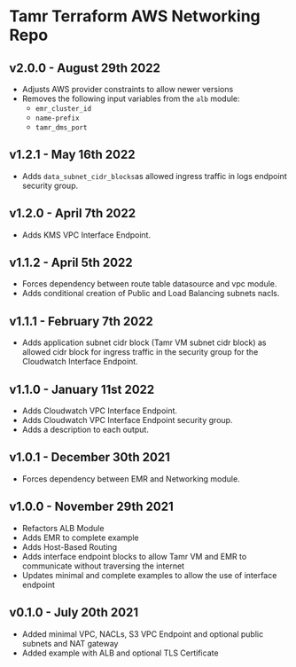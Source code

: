 # Tamr Terraform AWS Networking Repo

## v2.0.0 - August 29th 2022
* Adjusts AWS provider constraints to allow newer versions
* Removes the following input variables from the `alb` module:
  * `emr_cluster_id`
  * `name-prefix`
  * `tamr_dms_port`

## v1.2.1 - May 16th 2022
* Adds `data_subnet_cidr_blocks`as allowed ingress traffic in logs endpoint security group.

## v1.2.0 - April 7th 2022
* Adds KMS VPC Interface Endpoint.

## v1.1.2 - April 5th 2022
* Forces dependency between route table datasource and vpc module.
* Adds conditional creation of Public and Load Balancing subnets nacls.

## v1.1.1 - February 7th 2022
* Adds application subnet cidr block (Tamr VM subnet cidr block) as allowed cidr block for ingress traffic in the security group for the Cloudwatch Interface Endpoint.

## v1.1.0 - January 11st 2022
* Adds Cloudwatch VPC Interface Endpoint.
* Adds Cloudwatch VPC Interface Endpoint security group.
* Adds a description to each output.

## v1.0.1 - December 30th 2021
* Forces dependency between EMR and Networking module.

## v1.0.0 - November 29th 2021
* Refactors ALB Module
* Adds EMR to complete example
* Adds Host-Based Routing
* Adds interface endpoint blocks to allow Tamr VM and EMR to communicate without traversing the internet
* Updates minimal and complete examples to allow the use of interface endpoint

## v0.1.0 - July 20th 2021
* Added minimal VPC, NACLs, S3 VPC Endpoint and optional public subnets and NAT gateway
* Added example with ALB and optional TLS Certificate
